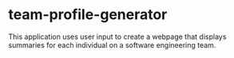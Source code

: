 # team-profile-generator
This application uses user input to create a webpage that displays summaries for each individual on a software engineering team.
